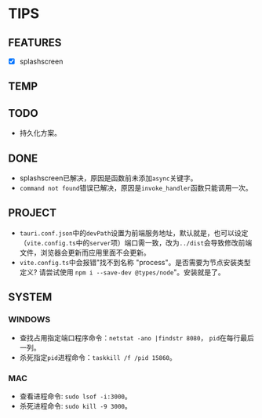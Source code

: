 # TIPS

## FEATURES

- [x] splashscreen

## TEMP

## TODO

- 持久化方案。

## DONE

- splashscreen已解决，原因是函数前未添加`async`关键字。
- `command not found`错误已解决，原因是`invoke_handler`函数只能调用一次。

## PROJECT

- `tauri.conf.json`中的`devPath`设置为前端服务地址，默认就是，也可以设定（`vite.config.ts`中的`server`项）端口需一致，改为`../dist`会导致修改前端文件，浏览器会更新而应用里面不会更新。
- `vite.config.ts`中会报错"找不到名称 "process"。是否需要为节点安装类型定义? 请尝试使用 `npm i --save-dev @types/node`"。安装就是了。

## SYSTEM

### WINDOWS

- 查找占用指定端口程序命令：`netstat -ano |findstr 8080`， `pid`在每行最后一列。
- 杀死指定`pid`进程命令：`taskkill /f /pid 15860`。

### MAC

- 查看进程命令: `sudo lsof -i:3000`。
- 杀死进程命令: `sudo kill -9 3000`。
